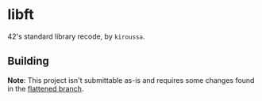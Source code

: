 # libft

42's standard library recode, by `kiroussa`.

## Building

**Note**: This project isn't submittable as-is and requires some changes found in the
[flattened branch](https://github.com/27network/libft/tree/flattened).
